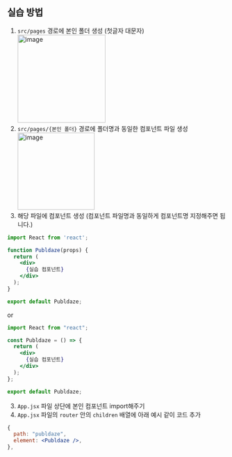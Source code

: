 ## 실습 방법

1. `src/pages` 경로에 본인 폴더 생성 (첫글자 대문자)
   <img width="202" alt="image" src="https://user-images.githubusercontent.com/78250089/230432910-329a3dea-fba8-4682-b23d-af5b12695c37.png">
2. `src/pages/{본인 폴더}` 경로에 폴더명과 동일한 컴포넌트 파일 생성
   <img width="177" alt="image" src="https://user-images.githubusercontent.com/78250089/230433138-bbb5590d-f0ff-4ee3-bea8-5f2530630af1.png">
3. 해당 파일에 컴포넌트 생성 (컴포넌트 파일명과 동일하게 컴포넌트명 지정해주면 됩니다.)

```jsx
import React from 'react';

function Publdaze(props) {
  return (
    <div>
      {실습 컴포넌트}
    </div>
  );
}

export default Publdaze;
```

or

```jsx
import React from "react";

const Publdaze = () => {
  return (
    <div>
      {실습 컴포넌트}
    </div>
  );
};

export default Publdaze;
```

3. `App.jsx` 파일 상단에 본인 컴포넌트 import해주기
4. `App.jsx` 파일의 `router` 안의 `children` 배열에 아래 예시 같이 코드 추가

```jsx
{
  path: "publdaze",
  element: <Publdaze />,
},
```
